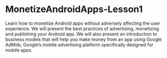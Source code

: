 # MonetizeAndroidApps-Lesson1
Learn how to monetize Android apps without adversely affecting the user experience. We will present the best practices of advertising, monetizing and publishing your Android app. We will also present an introduction to business models that will help you make money from an app using Google AdMob, Google’s mobile advertising platform specifically designed for mobile apps.
